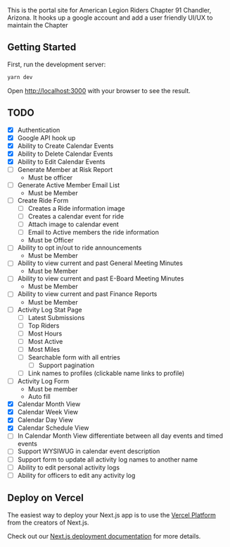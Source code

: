 This is the portal site for American Legion Riders Chapter 91 Chandler, Arizona.  It hooks up a google account and add a user friendly UI/UX to maintain the Chapter

## Getting Started

First, run the development server:

```bash
yarn dev
```

Open [http://localhost:3000](http://localhost:3000) with your browser to see the result.

## TODO

- [x] Authentication
- [x] Google API hook up
- [x] Ability to Create Calendar Events
- [x] Ability to Delete Calendar Events
- [x] Ability to Edit Calendar Events
- [ ] Generate Member at Risk Report
  - Must be officer
- [ ] Generate Active Member Email List
  - Must be Member
- [ ] Create Ride Form
  - [ ] Creates a Ride information image
  - [ ] Creates a calendar event for ride
  - [ ] Attach image to calendar event
  - [ ] Email to Active members the ride information
  - Must be Officer
- [ ] Ability to opt in/out to ride announcements
  - Must be Member
- [ ] Ability to view current and past General Meeting Minutes
  - Must be Member
- [ ] Ability to view current and past E-Board Meeting Minutes
  - Must be Member
- [ ] Ability to view current and past Finance Reports
  - Must be Member
- [ ] Activity Log Stat Page
  - [ ] Latest Submissions
  - [ ] Top Riders
  - [ ] Most Hours
  - [ ] Most Active
  - [ ] Most Miles
  - [ ] Searchable form with all entries
    - [ ] Support pagination
  - [ ] Link names to profiles (clickable name links to profile)
- [ ] Activity Log Form
  - Must be member
  - Auto fill
- [x] Calendar Month View
- [x] Calendar Week View
- [x] Calendar Day View
- [x] Calendar Schedule View
- [ ] In Calendar Month View differentiate between all day events and timed events
- [ ] Support WYSIWUG in calendar event description
- [ ] Support form to update all activity log names to another name
- [ ] Ability to edit personal activity logs
- [ ] Ability for officers to edit any activity log

## Deploy on Vercel

The easiest way to deploy your Next.js app is to use the [Vercel Platform](https://vercel.com/new?utm_medium=default-template&filter=next.js&utm_source=create-next-app&utm_campaign=create-next-app-readme) from the creators of Next.js.

Check out our [Next.js deployment documentation](https://nextjs.org/docs/deployment) for more details.
